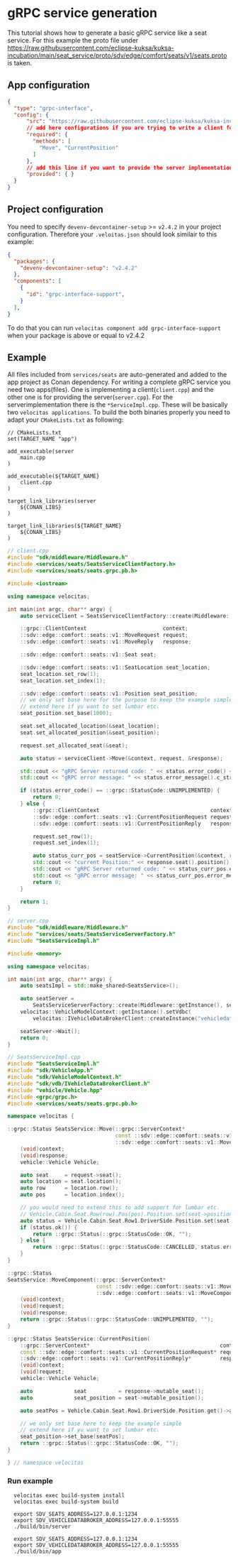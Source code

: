 # gRPC service generation
This tutorial shows how to generate a basic gRPC service like a seat service. For this example the proto file under https://raw.githubusercontent.com/eclipse-kuksa/kuksa-incubation/main/seat_service/proto/sdv/edge/comfort/seats/v1/seats.proto is taken.

## App configuration

```json
{
  "type": "grpc-interface",
  "config": {
      "src": "https://raw.githubusercontent.com/eclipse-kuksa/kuksa-incubation/main/seat_service/proto/sdv/edge/comfort/seats/v1/seats.proto",
      // add here configurations if you are trying to write a client for the service definition
      "required": {
        "methods": [
          "Move", "CurrentPosition"
        ]
      },
      // add this line if you want to provide the server implementation to the service definition
      "provided": { }
  }
}
```

## Project configuration
You need to specify `devenv-devcontainer-setup` >= `v2.4.2` in your project configuration. Therefore your `.veloitas.json` should look similair to this example:

```json
{
  "packages": {
    "devenv-devcontainer-setup": "v2.4.2"
  },
  "components": [
    {
      "id": "grpc-interface-support", 
    }
  ],
}
```

To do that you can run `velocitas component add grpc-interface-support` when your package is above or equal to v2.4.2

## Example

All files included from `services/seats` are auto-generated and added to the app project as Conan dependency. For writing a complete gRPC service you need two apps(files). One is implementing a client(`client.cpp`) and the other one is for providing the server(`server.cpp`). For the serverimplementation there is the `*ServiceImpl.cpp`. These will be basically two `velocitas applications`. To build the both binaries properly you need to adapt your `CMakeLists.txt` as following:

```
// CMakeLists.txt
set(TARGET_NAME "app")

add_executable(server
    main.cpp
)

add_executable(${TARGET_NAME}
    client.cpp
)

target_link_libraries(server
    ${CONAN_LIBS}
)

target_link_libraries(${TARGET_NAME}
    ${CONAN_LIBS}
)
```

``` cpp
// client.cpp
#include "sdk/middleware/Middleware.h"
#include <services/seats/SeatsServiceClientFactory.h>
#include <services/seats/seats.grpc.pb.h>

#include <iostream>

using namespace velocitas;

int main(int argc, char** argv) {
    auto serviceClient = SeatsServiceClientFactory::create(Middleware::getInstance());

    ::grpc::ClientContext                        context;
    ::sdv::edge::comfort::seats::v1::MoveRequest request;
    ::sdv::edge::comfort::seats::v1::MoveReply   response;

    ::sdv::edge::comfort::seats::v1::Seat seat;

    ::sdv::edge::comfort::seats::v1::SeatLocation seat_location;
    seat_location.set_row(1);
    seat_location.set_index(1);

    ::sdv::edge::comfort::seats::v1::Position seat_position;
    // we only set base here for the purpose to keep the example simple
    // extend here if yu want to set lumbar etc.
    seat_position.set_base(1000);

    seat.set_allocated_location(&seat_location);
    seat.set_allocated_position(&seat_position);

    request.set_allocated_seat(&seat);

    auto status = serviceClient->Move(&context, request, &response);

    std::cout << "gRPC Server returned code: " << status.error_code() << std::endl;
    std::cout << "gRPC error message: " << status.error_message().c_str() << std::endl;

    if (status.error_code() == ::grpc::StatusCode::UNIMPLEMENTED) {
        return 0;
    } else {
        ::grpc::ClientContext                                   context;
        ::sdv::edge::comfort::seats::v1::CurrentPositionRequest request;
        ::sdv::edge::comfort::seats::v1::CurrentPositionReply   response;

        request.set_row(1);
        request.set_index(1);

        auto status_curr_pos = seatService->CurrentPosition(&context, request, &response);
        std::cout << "current Position:" << response.seat().position().base() << std::endl;
        std::cout << "gRPC Server returned code: " << status_curr_pos.error_code() << std::endl;
        std::cout << "gRPC error message: " << status_curr_pos.error_message().c_str() << std::endl;
        return 0;
    }

    return 1;
}
```

``` cpp
// server.cpp
#include "sdk/middleware/Middleware.h"
#include "services/seats/SeatsServiceServerFactory.h"
#include "SeatsServiceImpl.h"

#include <memory>

using namespace velocitas;

int main(int argc, char** argv) {
    auto seatsImpl = std::make_shared<SeatsService>();

    auto seatServer =
        SeatsServiceServerFactory::create(Middleware::getInstance(), seatsImpl);
    velocitas::VehicleModelContext::getInstance().setVdbc(
        velocitas::IVehicleDataBrokerClient::createInstance("vehicledatabroker"));

    seatServer->Wait();
    return 0;
}
```

``` cpp
// SeatsServiceImpl.cpp
#include "SeatsServiceImpl.h"
#include "sdk/VehicleApp.h"
#include "sdk/VehicleModelContext.h"
#include "sdk/vdb/IVehicleDataBrokerClient.h"
#include "vehicle/Vehicle.hpp"
#include <grpc/grpc.h>
#include <services/seats/seats.grpc.pb.h>

namespace velocitas {

::grpc::Status SeatsService::Move(::grpc::ServerContext*                              context,
                                  const ::sdv::edge::comfort::seats::v1::MoveRequest* request,
                                  ::sdv::edge::comfort::seats::v1::MoveReply*         response) {
    (void)context;
    (void)response;
    vehicle::Vehicle Vehicle;

    auto seat     = request->seat();
    auto location = seat.location();
    auto row      = location.row();
    auto pos      = location.index();

    // you would need to extend this to add support for lumbar etc.
    // Vehicle.Cabin.Seat.Row(row).Pos(pos).Position.set(seat->position()->xxxxxx())->await();
    auto status = Vehicle.Cabin.Seat.Row1.DriverSide.Position.set(seat.position().base())->await();
    if (status.ok()) {
        return ::grpc::Status(::grpc::StatusCode::OK, "");
    } else {
        return ::grpc::Status(::grpc::StatusCode::CANCELLED, status.errorMessage());
    }
}

::grpc::Status
SeatsService::MoveComponent(::grpc::ServerContext*                                       context,
                            const ::sdv::edge::comfort::seats::v1::MoveComponentRequest* request,
                            ::sdv::edge::comfort::seats::v1::MoveComponentReply*         response) {
    (void)context;
    (void)request;
    (void)response;
    return ::grpc::Status(::grpc::StatusCode::UNIMPLEMENTED, "");
}

::grpc::Status SeatsService::CurrentPosition(
    ::grpc::ServerContext*                                         context,
    const ::sdv::edge::comfort::seats::v1::CurrentPositionRequest* request,
    ::sdv::edge::comfort::seats::v1::CurrentPositionReply*         response) {
    (void)context;
    (void)request;
    vehicle::Vehicle Vehicle;

    auto             seat          = response->mutable_seat();
    auto             seat_position = seat->mutable_position();

    auto seatPos = Vehicle.Cabin.Seat.Row1.DriverSide.Position.get()->await().value();

    // we only set base here to keep the example simple
    // extend here if yu want to set lumbar etc.
    seat_position->set_base(seatPos);
    return ::grpc::Status(::grpc::StatusCode::OK, "");
}

} // namespace velocitas
```

### Run example
```shell
  velocitas exec build-system install   
  velocitas exec build-system build 
```

``` shell
  export SDV_SEATS_ADDRESS=127.0.0.1:1234
  export SDV_VEHICLEDATABROKER_ADDRESS=127.0.0.1:55555
  ./build/bin/server
```

``` shell 2
  export SDV_SEATS_ADDRESS=127.0.0.1:1234
  export SDV_VEHICLEDATABROKER_ADDRESS=127.0.0.1:55555
  ./build/bin/app
```
